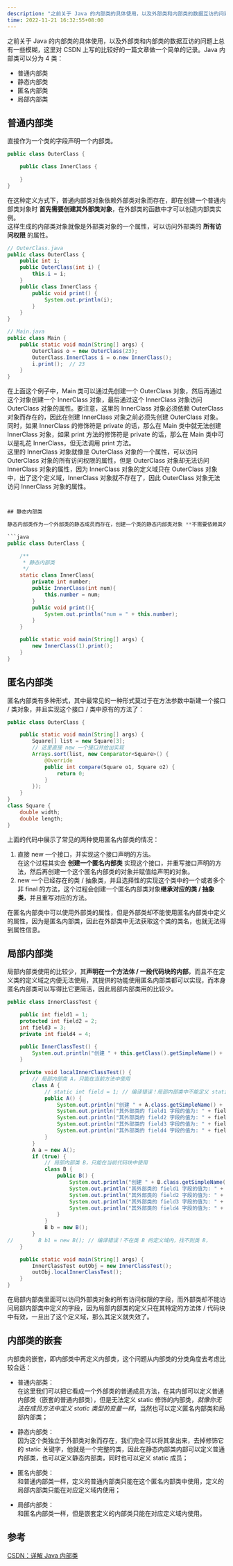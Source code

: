 ```yaml
---
description: "之前关于 Java 的内部类的具体使用，以及外部类和内部类的数据互访的问题上总有一些模糊，这里对 CSDN 上写的比较好的一篇文章做一个简单的记录。。"
time: 2022-11-21 16:32:55+08:00
---
```


之前关于 Java 的内部类的具体使用，以及外部类和内部类的数据互访的问题上总有一些模糊，这里对 CSDN 上写的比较好的一篇文章做一个简单的记录。Java 内部类可以分为 4 类：

* 普通内部类
* 静态内部类
* 匿名内部类
* 局部内部类

## 普通内部类

直接作为一个类的字段声明一个内部类。

```java
public class OuterClass {

    public class InnerClass {
        
    }
}
```

在这种定义方式下，普通内部类对象依赖外部类对象而存在，即在创建一个普通内部类对象时 **首先需要创建其外部类对象**，在外部类的函数中才可以创造内部类实例。  
这样生成的内部类对象就像是外部类对象的一个属性，可以访问外部类的 **所有访问权限** 的属性。

```java
// OuterClass.java
public class OuterClass {
    public int i;
    public OuterClass(int i) {
        this.i = i;
    }
    public class InnerClass {
        public void print() {
            System.out.println(i);
        }
    }
}

// Main.java
public class Main {
    public static void main(String[] args) {
        OuterClass o = new OuterClass(23);
        OuterClass.InnerClass i = o.new InnerClass();
        i.print();  // 23
    }
}
```
在上面这个例子中，Main 类可以通过先创建一个 OuterClass 对象，然后再通过这个对象创建一个 InnerClass 对象，最后通过这个 InnerClass 对象访问 OuterClass 对象的属性。要注意，这里的 InnerClass 对象必须依赖 OuterClass 对象而存在的，因此在创建 InnerClass 对象之前必须先创建 OuterClass 对象。  
同时，如果 InnerClass 的修饰符是 private 的话，那么在 Main 类中就无法创建 InnerClass 对象，如果 print 方法的修饰符是 private 的话，那么在 Main 类中可以是礼花 InnerClass，但无法调用 print 方法。  
这里的 InnerClass 对象就像是 OuterClass 对象的一个属性，可以访问 OuterClass 对象的所有访问权限的属性，但是 OuterClass 对象却无法访问 InnerClass 对象的属性，因为 InnerClass 对象的定义域只在 OuterClass 对象中，出了这个定义域，InnerClass 对象就不存在了，因此 OuterClass 对象无法访问 InnerClass 对象的属性。

```java


## 静态内部类

静态内部类作为一个外部类的静态成员而存在，创建一个类的静态内部类对象 **不需要依赖其外部类对象** 。但同时，静态内部类中也无法访问外部类的 **非静态成员**。

```java
public class OuterClass {

    /**
     * 静态内部类
     */
    static class InnerClass{
        private int number;
        public InnerClass(int num){
            this.number = num;
        }
        public void print(){
            System.out.println("num = " + this.number);
        }
    }

    public static void main(String[] args) {
        new InnerClass(1).print();
    }
}
```

## 匿名内部类

匿名内部类有多种形式，其中最常见的一种形式莫过于在方法参数中新建一个接口 / 类对象，并且实现这个接口 / 类中原有的方法了：

```java
public class OuterClass {

    public static void main(String[] args) {
        Square[] list = new Square[3];
        // 这里直接 new 一个接口并给出实现
        Arrays.sort(list, new Comparator<Square>() {
            @Override
            public int compare(Square o1, Square o2) {
                return 0;
            }
        });
    }
}
class Square {
    double width;
    double length;
}
```

上面的代码中展示了常见的两种使用匿名内部类的情况：  
1. 直接 new 一个接口，并实现这个接口声明的方法。  
   在这个过程其实会 **创建一个匿名内部类** 实现这个接口，并重写接口声明的方法，然后再创建一个这个匿名内部类的对象并赋值给声明的对象。
2. new 一个已经存在的类 / 抽象类，并且选择性的实现这个类中的一个或者多个非 final 的方法，这个过程会创建一个匿名内部类对象**继承对应的类 / 抽象类**，并且重写对应的方法。

在匿名内部类中可以使用外部类的属性，但是外部类却不能使用匿名内部类中定义的属性，因为是匿名内部类，因此在外部类中无法获取这个类的类名，也就无法得到属性信息。

## 局部内部类

局部内部类使用的比较少，其**声明在一个方法体 / 一段代码块的内部**，而且不在定义类的定义域之内便无法使用，其提供的功能使用匿名内部类都可以实现，而本身匿名内部类可以写得比它更简洁，因此局部内部类用的比较少。

```java
public class InnerClassTest {

    public int field1 = 1;
    protected int field2 = 2;
    int field3 = 3;
    private int field4 = 4;

    public InnerClassTest() {
        System.out.println("创建 " + this.getClass().getSimpleName() + " 对象");
    }
    
    private void localInnerClassTest() {
	    // 局部内部类 A，只能在当前方法中使用
        class A {
	        // static int field = 1; // 编译错误！局部内部类中不能定义 static 字段
            public A() {
	            System.out.println("创建 " + A.class.getSimpleName() + " 对象");
                System.out.println("其外部类的 field1 字段的值为: " + field1);
                System.out.println("其外部类的 field2 字段的值为: " + field2);
                System.out.println("其外部类的 field3 字段的值为: " + field3);
                System.out.println("其外部类的 field4 字段的值为: " + field4);
            }
        }
        A a = new A();
        if (true) {
	        // 局部内部类 B，只能在当前代码块中使用
            class B {
                public B() {
	                System.out.println("创建 " + B.class.getSimpleName() + " 对象");
                    System.out.println("其外部类的 field1 字段的值为: " + field1);
                    System.out.println("其外部类的 field2 字段的值为: " + field2);
                    System.out.println("其外部类的 field3 字段的值为: " + field3);
                    System.out.println("其外部类的 field4 字段的值为: " + field4);
                }
            }
            B b = new B();
        }
//        B b1 = new B(); // 编译错误！不在类 B 的定义域内，找不到类 B，
    }

    public static void main(String[] args) {
        InnerClassTest outObj = new InnerClassTest();
        outObj.localInnerClassTest();
    }
}
```

在局部内部类里面可以访问外部类对象的所有访问权限的字段，而外部类却不能访问局部内部类中定义的字段，因为局部内部类的定义只在其特定的方法体 / 代码块中有效，一旦出了这个定义域，那么其定义就失效了。

## 内部类的嵌套

内部类的嵌套，即内部类中再定义内部类，这个问题从内部类的分类角度去考虑比较合适：
* 普通内部类：  
  在这里我们可以把它看成一个外部类的普通成员方法，在其内部可以定义普通内部类（嵌套的普通内部类），但是无法定义 static 修饰的内部类，*就像你无法在成员方法中定义 static 类型的变量一样*，当然也可以定义匿名内部类和局部内部类；
* 静态内部类：  
  因为这个类独立于外部类对象而存在，我们完全可以将其拿出来，去掉修饰它的 static 关键字，他就是一个完整的类，因此在静态内部类内部可以定义普通内部类，也可以定义静态内部类，同时也可以定义 static 成员；
* 匿名内部类：  
  和普通内部类一样，定义的普通内部类只能在这个匿名内部类中使用，定义的局部内部类只能在对应定义域内使用；

* 局部内部类：  
  和匿名内部类一样，但是嵌套定义的内部类只能在对应定义域内使用。

## 参考

[CSDN：详解 Java 内部类](https://blog.csdn.net/Hacker_ZhiDian/article/details/82193100?ops_request_misc=%257B%2522request%255Fid%2522%253A%2522166901405816800182763306%2522%252C%2522scm%2522%253A%252220140713.130102334..%2522%257D&request_id=166901405816800182763306&biz_id=0&utm_medium=distribute.pc_search_result.none-task-blog-2~all~top_positive~default-1-82193100-null-null.142^v66^control,201^v3^control_2,213^v2^t3_control2&utm_term=%E5%86%85%E9%83%A8%E7%B1%BB&spm=1018.2226.3001.4187)